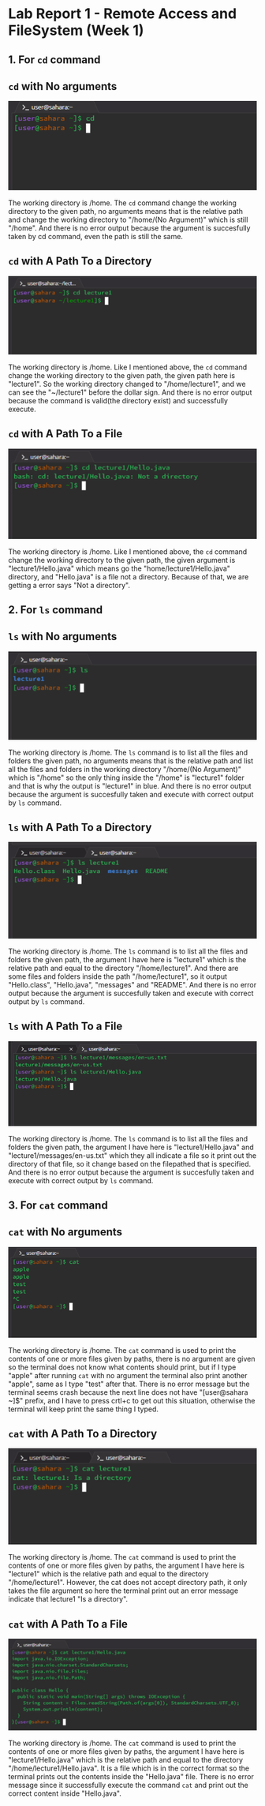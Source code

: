 # Lab Report 1 - Remote Access and FileSystem (Week 1)
## 1. For `cd` command

**`cd` with No arguments**
---
![Image](1.cd(NoArgument).png)

The working directory is /home. The `cd` command change the working directory to the given path, no arguments means that is the relative path and change the working directory to "/home/(No Argument)" which is still "/home". And there is no error output because the argument is succesfully taken by cd command, even the path is still the same.

**`cd` with A Path To a Directory**
---
![Image](2.cd(PathDirectory).png)

The working directory is /home. Like I mentioned above, the `cd` command change the working directory to the given path, the given path here is "lecture1". So the working directory changed to "/home/lecture1", and we can see the "~/lecture1" before the dollar sign. And there is no error output because the command is valid(the directory exist) and successfully execute.

**`cd` with A Path To a File**
---
![Image](3.cd(PathFile).png)

The working directory is /home. Like I mentioned above, the `cd` command change the working directory to the given path, the given argument is "lecture1/Hello.java" which means go the "home/lecture1/Hello.java" directory, and "Hello.java" is a file not a directory. Because of that, we are getting a error says "Not a directory".


## 2. For `ls` command

**`ls` with No arguments**
---
![Image](4.ls(NoArgument).png)

The working directory is /home. The `ls` command is to list all the files and folders the given path, no arguments means that is the relative path and list all the files and folders in the working directory "/home/(No Argument)" which is "/home" so the only thing inside the "/home" is "lecture1" folder and that is why the output is "lecture1" in blue. And there is no error output because the argument is succesfully taken and execute with correct output by `ls` command.

**`ls` with A Path To a Directory**
---
![Image](5.ls(PathDirectory).png)

The working directory is /home. The `ls` command is to list all the files and folders the given path, the argument I have here is "lecture1" which is the relative path and equal to the directory "/home/lecture1". And there are some files and folders inside the path "/home/lecture1", so it output "Hello.class", "Hello.java", "messages" and "README". And there is no error output because the argument is succesfully taken and execute with correct output by `ls` command.

**`ls` with A Path To a File**
---
![Image](6.ls(PathFile).png)

The working directory is /home. The `ls` command is to list all the files and folders the given path, the argument I have here is "lecture1/Hello.java" and "lecture1/messages/en-us.txt" which they all indicate a file so it print out the directory of that file, so it change based on the filepathed that is specified. And there is no error output because the argument is succesfully taken and execute with correct output by `ls` command.


## 3. For `cat` command

**`cat` with No arguments**
---
![Image](7.cat(NoArgument).png)

The working directory is /home. The `cat` command is used to print the contents of one or more files given by paths, there is no argument are given so the terminal does not know what contents should print, but if I type "apple" after running `cat` with no argument the terminal also print another "apple", same as I type "test" after that. There is no error message but the terminal seems crash because the next line does not have "[user@sahara ~]$" prefix, and I have to press crtl+c to get out this situation, otherwise the terminal will keep print the same thing I typed.

**`cat` with A Path To a Directory**
---
![Image](8.cat(PathDirectory).png)

The working directory is /home. The `cat` command is used to print the contents of one or more files given by paths, the argument I have here is "lecture1" which is the relative path and equal to the directory "/home/lecture1". However, the cat does not accept directory path, it only takes the file argument so here the terminal print out an error message indicate that lecture1 "Is a directory".

**`cat` with A Path To a File**
---
![Image](9.cat(PathFile).png)

The working directory is /home. The `cat` command is used to print the contents of one or more files given by paths, the argument I have here is "lecture1/Hello.java" which is the relative path and equal to the directory "/home/lecture1/Hello.java". It is a file which is in the correct format so the terminal prints out the contents inside the "Hello.java" file. There is no error message since it successfully execute the command `cat` and print out the correct content inside "Hello.java".
